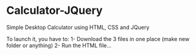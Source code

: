 # Calculator-JQuery
Simple Desktop Calculator using HTML, CSS and JQuery

To launch it, you have to:
1- Download the 3 files in one place (make new folder or anything)
2- Run the HTML file...
